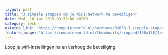```yaml
---
layout: post
title: "3 simpele stappen om je WiFi-netwerk te beveiligen"
date: Wed, 10 Apr 2019 09:58:00 +0200
category: tech
externe_link: "https://computerworld.nl/hardware/82838-3-simpele-stappen-om-je-wifi-netwerk-te-beveiligen"
feature_image: "https://computerworld.nl/thumbnails/cropped/158x158/1/e/1e17413446bca508d046c6f335b67e98.jpg"
---
```


Loop je wifi-instellingen na en verhoog de beveiliging.
